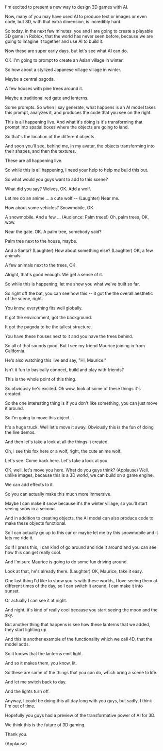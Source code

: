 I'm excited to present a new way to design 3D games with AI.

Now, many of you may have used AI to produce text or images or even code, but 3D, with that extra dimension, is incredibly hard.

So today, in the next few minutes, you and I are going to create a playable 3D game in Roblox, that the world has never seen before, because we are going to imagine it together and use AI to build it.

Now these are super early days, but let's see what AI can do.

OK. I'm going to prompt to create an Asian village in winter.

So how about a stylized Japanese village village in winter.

Maybe a central pagoda.

A few houses with pine trees around it.

Maybe a traditional red gate and lanterns.

Some prompts. So when I say generate, what happens is an AI model takes this prompt, analyzes it, and produces the code that you see on the right.

This is all happening live. And what it's doing is it's transforming that prompt into spatial boxes where the objects are going to land.

So that's the location of the different objects.

And soon you'll see, behind me, in my avatar, the objects transforming into their shapes, and then the textures.

These are all happening live.

So while this is all happening, I need your help to help me build this out.

So what would you guys want to add to this scene?

What did you say? Wolves, OK. Add a wolf.

Let me do an anime ... a cute wolf -- (Laughter) Near me.

How about some vehicles? Snowmobile, OK.

A snowmobile. And a few ... (Audience: Palm trees!) Oh, palm trees, OK, wow.

Near the gate. OK. A palm tree, somebody said?

Palm tree next to the house, maybe.

And a Santa? (Laughter) How about something else? (Laughter) OK, a few animals.

A few animals next to the trees, OK.

Alright, that's good enough. We get a sense of it. 

So while this is happening, let me show you what we've built so far.

So right off the bat, you can see how this -- it got the the overall aesthetic of the scene, right.

You know, everything fits well globally.

It got the environment, got the background.

It got the pagoda to be the tallest structure.

You have these houses next to it and you have the trees behind.

So all of that sounds good. But I see my friend Maurice joining in from California.

He's also watching this live and say, "Hi, Maurice."

Isn't it fun to basically connect, build and play with friends?

This is the whole point of this thing.

So obviously he's excited. Oh wow, look at some of these things it's created.

So the one interesting thing is if you don't like something, you can just move it around.

So I'm going to move this object.

It's a huge truck. Well let's move it away. Obviously this is the fun of doing the live demos.

And then let's take a look at all the things it created.

Oh, I see this fox here or a wolf, right, the cute anime wolf.

Let's see. Come back here. Let's take a look at you.

OK, well, let's move you here. What do you guys think? (Applause) Well, unlike images, because this is a 3D world, we can build on a game engine.

We can add effects to it.

So you can actually make this much more immersive.

Maybe I can make it snow because it's the winter village, so you'll start seeing snow in a second.

And in addition to creating objects, the AI model can also produce code to make these objects functional.

So I can actually go up to this car or maybe let me try this snowmobile and it lets me ride it.

So if I press this, I can kind of go around and ride it around and you can see how this can get really cool.

And I'm sure Maurice is going to do some fun driving around.

Look at that, he's already there. (Laughter) OK, Maurice, take it easy.

One last thing I'd like to show you is with these worlds, I love seeing them at different times of the day, so I can switch it around, I can make it into sunset.

Or actually I can see it at night.

And night, it's kind of really cool because you start seeing the moon and the sky.

But another thing that happens is see how these lanterns that we added, they start lighting up.

And this is another example of the functionality which we call 4D, that the model adds.

So it knows that the lanterns emit light.

And so it makes them, you know, lit.

So these are some of the things that you can do, which bring a scene to life.

And let me switch back to day.

And the lights turn off.

Anyway, I could be doing this all day long with you guys, but sadly, I think I'm out of time.

Hopefully you guys had a preview of the transformative power of AI for 3D.

We think this is the future of 3D gaming.

Thank you.

(Applause)
